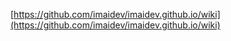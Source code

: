 [https://github.com/imaidev/imaidev.github.io/wiki](https://github.com/imaidev/imaidev.github.io/wiki)


